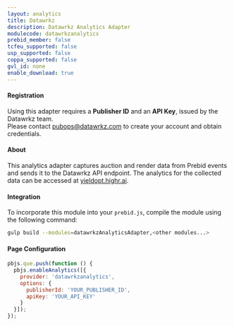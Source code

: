 ```yaml
---
layout: analytics
title: Datawrkz
description: Datawrkz Analytics Adapter
modulecode: datawrkzanalytics
prebid_member: false
tcfeu_supported: false
usp_supported: false
coppa_supported: false
gvl_id: none
enable_download: true
---
```


#### Registration

Using this adapter requires a **Publisher ID** and an **API Key**, issued by the Datawrkz team.  
Please contact [pubops@datawrkz.com](mailto:pubops@datawrkz.com) to create your account and obtain credentials.

#### About

This analytics adapter captures auction and render data from Prebid events and sends it to the Datawrkz API endpoint. The analytics for the  collected data can be accessed at [yieldopt.highr.ai](https://yieldopt.highr.ai/).

#### Integration

To incorporate this module into your `prebid.js`, compile the module using the following command:

```sh
gulp build --modules=datawrkzAnalyticsAdapter,<other modules...>
```

#### Page Configuration

```js
pbjs.que.push(function () {
  pbjs.enableAnalytics([{
    provider: 'datawrkzanalytics',
    options: {
      publisherId: 'YOUR_PUBLISHER_ID',
      apiKey: 'YOUR_API_KEY'
    }
  }]);
});
```
